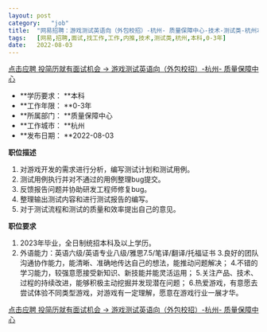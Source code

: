 ```yaml
---
layout:	post
category:	"job"
title:	"网易招聘：游戏测试英语向（外包校招）-杭州- 质量保障中心-技术-测试类-杭州本科0-3年"
tags:	[网易,招聘,面试,找工作,工作,内推,技术,测试类,杭州,本科,0-3年]
date:	2022-08-03
---
```


[点击应聘 投简历就有面试机会 -> 游戏测试英语向（外包校招）-杭州- 质量保障中心](http://mobile.bole.netease.com/bole/boleDetail?id=42060&employeeId=346f03c3cda5f04c&key=all)



- **学历要求： **本科
- **工作年限： **0-3年
- **所属部门： **质量保障中心
- **工作城市： **杭州
- **发布日期： **2022-08-03



**职位描述**
1. 对游戏开发的需求进行分析，编写测试计划和测试用例。
2. 测试用例执行并对不通过的用例整理bug提交。
3. 反馈报告问题并协助研发工程师修复bug。
4. 整理输出测试内容和进行测试报告的编写。
5. 对于测试流程和测试的质量和效率提出自己的意见。



**职位要求**
1. 2023年毕业，全日制统招本科及以上学历。
2. 外语能力：英语六级/英语专业八级/雅思7.5/笔译/翻译/托福证书
3.良好的团队沟通协作能力，能清晰、准确地传达自己的想法，能推动问题解决；
4.不错的学习能力，较强意愿接受新知识、新技能并能灵活运用；
5.关注产品、技术、过程的持续改进，能够积极主动挖掘并发现潜在问题；
6.热爱游戏，有意愿去尝试体验不同类型游戏，对游戏有一定理解，愿意在游戏行业一展才华。



[点击应聘 投简历就有面试机会 -> 游戏测试英语向（外包校招）-杭州- 质量保障中心](http://mobile.bole.netease.com/bole/boleDetail?id=42060&employeeId=346f03c3cda5f04c&key=all)